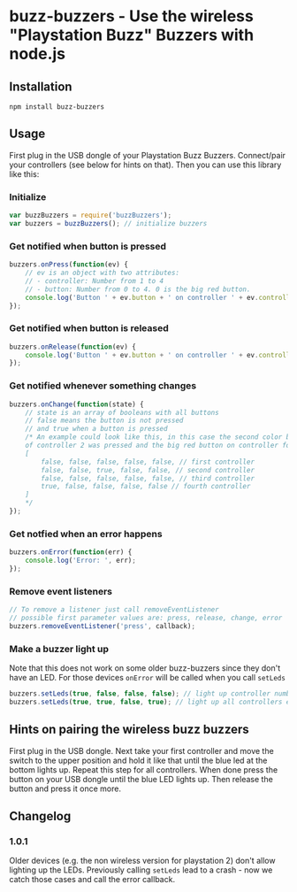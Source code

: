 # buzz-buzzers - Use the wireless "Playstation Buzz" Buzzers with node.js

## Installation
`npm install buzz-buzzers`

## Usage
First plug in the USB dongle of your Playstation Buzz Buzzers. Connect/pair your controllers (see below for hints on that). Then you can use this library like this:


### Initialize
```js
var buzzBuzzers = require('buzzBuzzers');
var buzzers = buzzBuzzers(); // initialize buzzers
```
### Get notified when button is pressed
```js
buzzers.onPress(function(ev) {
	// ev is an object with two attributes:
	// - controller: Number from 1 to 4
	// - button: Number from 0 to 4. 0 is the big red button.
	console.log('Button ' + ev.button + ' on controller ' + ev.controller + ' pressed');
});
```

### Get notified when button is released
```js
buzzers.onRelease(function(ev) {
	console.log('Button ' + ev.button + ' on controller ' + ev.controller + ' released');
});
```


### Get notified whenever something changes

```js
buzzers.onChange(function(state) {
	// state is an array of booleans with all buttons
	// false means the button is not pressed
	// and true when a button is pressed
	/* An example could look like this, in this case the second color button
	of controller 2 was pressed and the big red button on controller four is pressed
	[
        false, false, false, false, false, // first controller
        false, false, true, false, false, // second controller
        false, false, false, false, false, // third controller
        true, false, false, false, false // fourth controller
    ]
	*/
});
```

### Get notfied when an error happens

```js
buzzers.onError(function(err) {
	console.log('Error: ', err);
});
```

### Remove event listeners

```js
// To remove a listener just call removeEventListener
// possible first parameter values are: press, release, change, error
buzzers.removeEventListener('press', callback);
```

### Make a buzzer light up

Note that this does not work on some older buzz-buzzers since they don't have an LED. For those devices `onError` will be called when you call `setLeds`

```js
buzzers.setLeds(true, false, false, false); // light up controller number 1
buzzers.setLeds(true, true, false, true); // light up all controllers except for number 3

```

## Hints on pairing the wireless buzz buzzers
First plug in the USB dongle. Next take your first controller and move the switch to the upper position and hold it like that until the blue led at the bottom lights up. Repeat this step for all controllers. When done press the button on your USB dongle until the blue LED lights up. Then release the button and press it once more.

## Changelog

### 1.0.1
Older devices (e.g. the non wireless version for playstation 2) don't allow lighting up the LEDs. Previously calling `setLeds` lead to a crash - now we catch those cases and call the error callback.